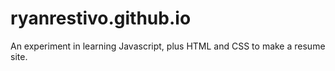 # ryanrestivo.github.io

An experiment in learning Javascript, plus HTML and CSS to make a resume site.
